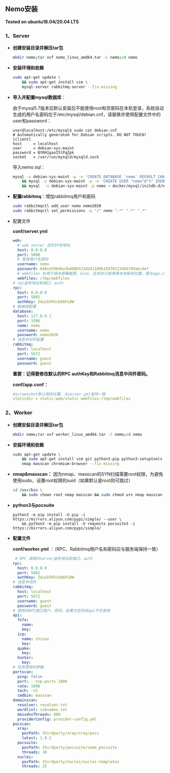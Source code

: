 ## Nemo安装

**Tested on ubuntu18.04/20.04 LTS**

### 1、Server 

- **创建安装目录并解压tar包**

  ```bash
  mkdir nemo;tar xvf nemo_linux_amd64.tar -C nemo;cd nemo
  ```

- **安装环境和依赖**

  ```bash
  sudo apt-get update \
      && sudo apt-get install vim \
      mysql-server rabbitmq-server --fix-missing
  ```

- **导入并配置mysql数据库**：

  由于mysql5.7版本后默认安装后不能使用root和空密码在本机登录，系统自动生成的用户名密码位于/etc/mysql/debian.cnf，请替换并使用配置文件中的user和password：

  ```
  user@localhost:/etc/mysql$ sudo cat debian.cnf
  # Automatically generated for Debian scripts. DO NOT TOUCH!
  [client]
  host     = localhost
  user     = debian-sys-maint
  password = BtRH1gaoI5lPqZpk
  socket   = /var/run/mysqld/mysqld.sock
  ```

  导入nemo.sql：

  ```bash
  mysql -u debian-sys-maint -p -e 'CREATE DATABASE `nemo` DEFAULT CHARACTER SET utf8mb4;' \
      && mysql -u debian-sys-maint -p -e 'CREATE USER "nemo"@"%" IDENTIFIED BY "nemo2020";GRANT ALL PRIVILEGES ON nemo.* TO "nemo"@"%";FLUSH PRIVILEGES;' \
      && mysql  -u debian-sys-maint -p nemo < docker/mysql/initdb.d/nemo.sql 
  ```

- **配置rabbitmq**：增加rabbitmq用户和密码

  ```bash
  sudo rabbitmqctl add_user nemo nemo2020
  sudo rabbitmqctl set_permissions -p "/" nemo ".*" ".*" ".*"
  ```

- 配置文件

  **conf/server.yml**

  ```yaml
  web:
    # web server 监听IP和地址
    host: 0.0.0.0
    port: 5000
    # 登录用户名密码
    username: nemo
    password: 648ce596dba3b408b523d3d1189b15070123456789abcdef
    # webfiles 在用于保存屏幕截图、Icon、任务执行结果等本地保存位置，需与app.conf中与staticdir映射地址保持一致
    webfiles: /tmp/webfiles
  # rpc监听地址和端口、auth
  rpc: 
    host: 0.0.0.0
    port: 5001
    authKey: ZduibTKhcbb6Pi8W
  # 数据库配置
  database:
    host: 127.0.0.1
    port: 3306
    name: nemo
    username: nemo
    password: nemo2020
  # 消息中间件配置
  rabbitmq: 
    host: localhost
    port: 5672
    username: guest
    password: guest
  ```
  
  
    **重要：记得要修改默认的RPC authKey和Rabbitmq消息中间件密码。**
  
    **conf/app.conf：**

    ```yaml
    #screenshot默认保存位置，与server.yml保持一致
    staticdir = static:web/static webfiles:/tmp/webfiles
    ```



### 2、Worker

- **创建安装目录并解压tar包**

  ```bash
  mkdir nemo;tar xvf worker_linux_amd64.tar -C nemo;cd nemo
  ```

- **安装环境和依赖**

  ```bash
  sudo apt-get update \
      && sudo apt-get install vim git python3-pip python3-setuptools \
      nmap masscan chromium-browser --fix-missing
  ```


- **nmap&masscan：** 因为nmap、masscan的SYN扫描需要root权限，为避免使用sudo，设置root权限的suid（如果默认是root则可跳过）

  ```bash
  cd /usr/bin \
      && sudo chown root nmap masscan && sudo chmod u+s nmap masscan 
  ```

- **python3与pocsuite**

  ```
  python3 -m pip install -U pip -i https://mirrors.aliyun.com/pypi/simple/ --user \
      && python3 -m pip install -U requests pocsuite3 -i https://mirrors.aliyun.com/pypi/simple/
  ```

- **配置文件**

  **conf/worker.yml** ：（RPC、Rabbitmq用户名和密码应与服务端保持一致）

  ```yaml
   # RPC 调用的server监听地址和端口、auth
  rpc:
    host: 0.0.0.0
    port: 5001
    authKey: ZduibTKhcbb6Pi8W
  # 消息中间件
  rabbitmq: 
    host: localhost
    port: 5672
    username: guest
    password: guest
  # 使用的API接口用户、密码，如果为空则该api不无使用
  api:
    fofa:
      name:
      key:
    icp:
      name: chinaz
      key:
    quake:
      key:
    hunter:
      key:
  # 任务使用的参数
  portscan:
    ping: false
    port: --top-ports 1000
    rate: 1000
    tech: -sS
    cmdbin: masscan
  domainscan:
    resolver: resolver.txt
    wordlist: subnames.txt
    massdnsThreads: 600
    providerConfig: provider-config.yml
  pocscan:
    xray:
      pocPath: thirdparty/xray/xray/pocs
      latest: 1.8.2
    pocsuite:
      pocPath: thirdparty/pocsuite/some_pocsuite
      threads: 10
    nuclei:
      pocPath: thirdparty/nuclei/nuclei-templates
      threads: 25
  ```

